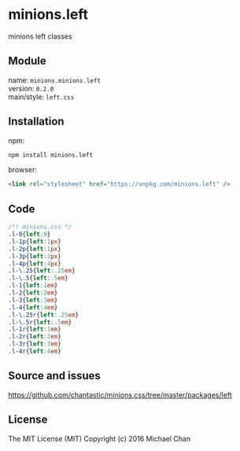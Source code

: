 # minions.left
minions left classes

## Module
name: `minions.minions.left`  
version: `0.2.0`  
main/style: `left.css`  

## Installation
npm:
```bash
npm install minions.left
```

browser:
```html
<link rel="stylesheet" href="https://unpkg.com/minions.left" />
```

## Code
```css
/*! minions.css */
.l-0{left:0}
.l-1p{left:1px}
.l-2p{left:1px}
.l-3p{left:3px}
.l-4p{left:4px}
.l-\.25{left:.25em}
.l-\.5{left:.5em}
.l-1{left:1em}
.l-2{left:2em}
.l-3{left:3em}
.l-4{left:4em}
.l-\.25r{left:.25em}
.l-\.5r{left:.5em}
.l-1r{left:1em}
.l-2r{left:2em}
.l-3r{left:3em}
.l-4r{left:4em}

```

## Source and issues

https://github.com/chantastic/minions.css/tree/master/packages/left

## License

The MIT License (MIT)
Copyright (c) 2016 Michael Chan
